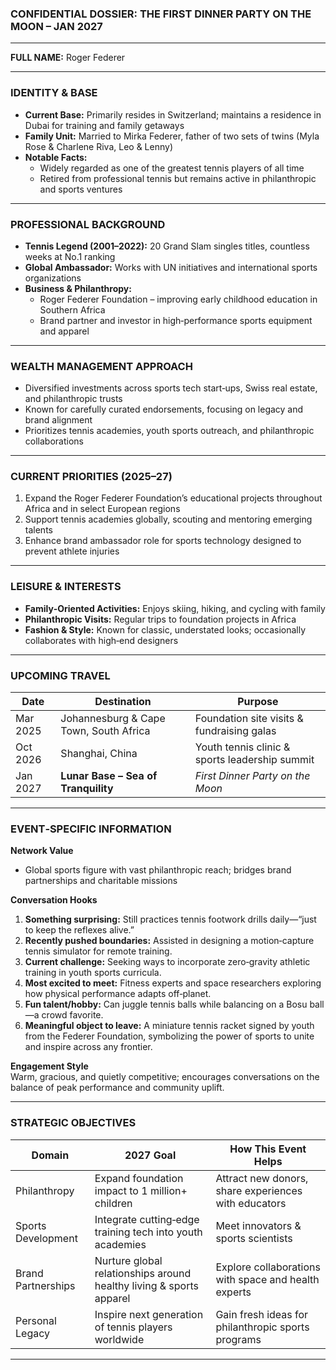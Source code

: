 ### **CONFIDENTIAL DOSSIER: THE FIRST DINNER PARTY ON THE MOON – JAN 2027**

---

**FULL NAME:** Roger Federer

---

### **IDENTITY & BASE**
- **Current Base:** Primarily resides in Switzerland; maintains a residence in Dubai for training and family getaways  
- **Family Unit:** Married to Mirka Federer, father of two sets of twins (Myla Rose & Charlene Riva, Leo & Lenny)  
- **Notable Facts:**  
  - Widely regarded as one of the greatest tennis players of all time  
  - Retired from professional tennis but remains active in philanthropic and sports ventures  

---

### **PROFESSIONAL BACKGROUND**
- **Tennis Legend (2001–2022):** 20 Grand Slam singles titles, countless weeks at No.1 ranking  
- **Global Ambassador:** Works with UN initiatives and international sports organizations  
- **Business & Philanthropy:**  
  - Roger Federer Foundation – improving early childhood education in Southern Africa  
  - Brand partner and investor in high‑performance sports equipment and apparel  

---

### **WEALTH MANAGEMENT APPROACH**
- Diversified investments across sports tech start‑ups, Swiss real estate, and philanthropic trusts  
- Known for carefully curated endorsements, focusing on legacy and brand alignment  
- Prioritizes tennis academies, youth sports outreach, and philanthropic collaborations  

---

### **CURRENT PRIORITIES (2025–27)**
1. Expand the Roger Federer Foundation’s educational projects throughout Africa and in select European regions  
2. Support tennis academies globally, scouting and mentoring emerging talents  
3. Enhance brand ambassador role for sports technology designed to prevent athlete injuries  

---

### **LEISURE & INTERESTS**
- **Family‑Oriented Activities:** Enjoys skiing, hiking, and cycling with family  
- **Philanthropic Visits:** Regular trips to foundation projects in Africa  
- **Fashion & Style:** Known for classic, understated looks; occasionally collaborates with high‑end designers  

---

### **UPCOMING TRAVEL**

| Date     | Destination                          | Purpose                                          |
|----------|--------------------------------------|--------------------------------------------------|
| Mar 2025 | Johannesburg & Cape Town, South Africa | Foundation site visits & fundraising galas       |
| Oct 2026 | Shanghai, China                      | Youth tennis clinic & sports leadership summit   |
| Jan 2027 | **Lunar Base – Sea of Tranquility**  | *First Dinner Party on the Moon*                 |

---

### **EVENT‑SPECIFIC INFORMATION**

**Network Value**  
- Global sports figure with vast philanthropic reach; bridges brand partnerships and charitable missions  

**Conversation Hooks**  
1. **Something surprising:** Still practices tennis footwork drills daily—“just to keep the reflexes alive.”  
2. **Recently pushed boundaries:** Assisted in designing a motion‑capture tennis simulator for remote training.  
3. **Current challenge:** Seeking ways to incorporate zero‑gravity athletic training in youth sports curricula.  
4. **Most excited to meet:** Fitness experts and space researchers exploring how physical performance adapts off‑planet.  
5. **Fun talent/hobby:** Can juggle tennis balls while balancing on a Bosu ball—a crowd favorite.  
6. **Meaningful object to leave:** A miniature tennis racket signed by youth from the Federer Foundation, symbolizing the power of sports to unite and inspire across any frontier.

**Engagement Style**  
Warm, gracious, and quietly competitive; encourages conversations on the balance of peak performance and community uplift.

---

### **STRATEGIC OBJECTIVES**

| Domain               | 2027 Goal                                                           | How This Event Helps                                  |
|----------------------|---------------------------------------------------------------------|-------------------------------------------------------|
| Philanthropy         | Expand foundation impact to 1 million+ children                     | Attract new donors, share experiences with educators |
| Sports Development   | Integrate cutting‑edge training tech into youth academies           | Meet innovators & sports scientists                  |
| Brand Partnerships   | Nurture global relationships around healthy living & sports apparel | Explore collaborations with space and health experts |
| Personal Legacy      | Inspire next generation of tennis players worldwide                 | Gain fresh ideas for philanthropic sports programs   |

---
